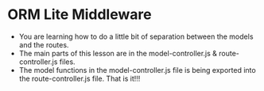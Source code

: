 # ORM Lite Middleware

* You are learning how to do a little bit of separation between the models and the routes.
* The main parts of this lesson are in the model-controller.js & route-controller.js files.
* The model functions in the model-controller.js file is being exported into the route-controller.js file. That is it!!!